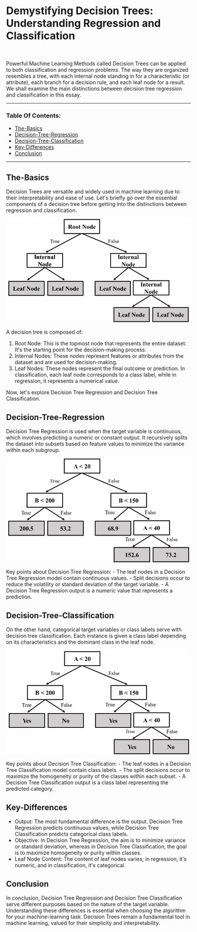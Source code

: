 # Demystifying Decision Trees: Understanding Regression and Classification
<br>

Powerful Machine Learning Methods called Decision Trees can be applied to both classification and regression problems. The way they are organized resembles a tree, with each internal node standing in for a characteristic (or attribute), each branch for a decision rule, and each leaf node for a result. We shall examine the main distinctions between decision tree regression and classification in this essay.

----

### Table Of Contents:
- [The-Basics](#The-Basics)<br>
- [Decision-Tree-Regression](#Decision-Tree-Regression)<br>
- [Decision-Tree-Classification](#Decision-Tree-Classification)<br>
- [Key-Differences](#Key-Differences)<br>
- [Conclusion](#Conclusion)<br>

----

## The-Basics
Decision Trees are versatile and widely used in machine learning due to their interpretability and ease of use. Let's briefly go over the essential components of a decision tree before getting into the distinctions between regression and classification.
<p align = 'center'><img src = 'Decision_Tree_structure.jpg'></p>

A decision tree is composed of:

1. Root Node: This is the topmost node that represents the entire dataset. It's the starting point for the decision-making process.
2. Internal Nodes: These nodes represent features or attributes from the dataset and are used for decision-making.
3. Leaf Nodes: These nodes represent the final outcome or prediction. In classification, each leaf node corresponds to a class label, while in regression, it represents a numerical value.

Now, let's explore Decision Tree Regression and Decision Tree Classification.

## Decision-Tree-Regression
Decision Tree Regression is used when the target variable is continuous, which involves predicting a numeric or constant output. It recursively splits the dataset into subsets based on feature values to minimize the variance within each subgroup.
<p align = 'center'><img src = 'Decision_Tree_regression.jpg'></p>
Key points about Decision Tree Regression:
  - The leaf nodes in a Decision Tree Regression model contain continuous values.
  - Split decisions occur to reduce the volatility or standard deviation of the target variable.
  - A Decision Tree Regression output is a numeric value that represents a prediction.

## Decision-Tree-Classification
On the other hand, categorical target variables or class labels serve with decision tree classification. Each instance is given a class label depending on its characteristics and the dominant class in the leaf node.
<p align = 'center'><img src = 'Decision_Tree_classification%20.jpg'></p>
Key points about Decision Tree Classification:
  - The leaf nodes in a Decision Tree Classification model contain class labels.
  - The split decisions occur to maximize the homogeneity or purity of the classes within each subset.
  - A Decision Tree Classification output is a class label representing the predicted category.

## Key-Differences
- Output: The most fundamental difference is the output. Decision Tree Regression predicts continuous values, while Decision Tree Classification predicts categorical class labels.
- Objective: In Decision Tree Regression, the aim is to minimize variance or standard deviation, whereas in Decision Tree Classification, the goal is to maximize homogeneity or purity within classes.
- Leaf Node Content: The content of leaf nodes varies; in regression, it's numeric, and in classification, it's categorical.

## Conclusion
In conclusion, Decision Tree Regression and Decision Tree Classification serve different purposes based on the nature of the target variable. Understanding these differences is essential when choosing the algorithm for your machine-learning task. Decision Trees remain a fundamental tool in machine learning, valued for their simplicity and interpretability.
